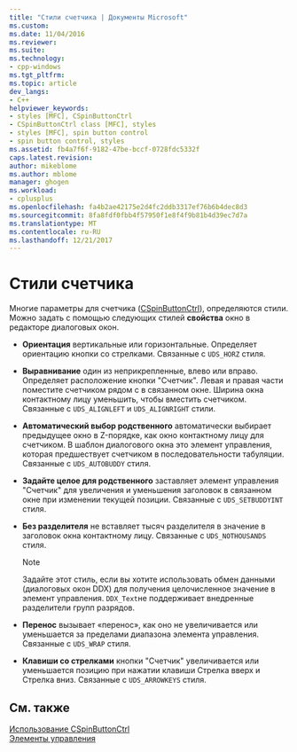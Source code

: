 ```yaml
---
title: "Стили счетчика | Документы Microsoft"
ms.custom: 
ms.date: 11/04/2016
ms.reviewer: 
ms.suite: 
ms.technology:
- cpp-windows
ms.tgt_pltfrm: 
ms.topic: article
dev_langs:
- C++
helpviewer_keywords:
- styles [MFC], CSpinButtonCtrl
- CSpinButtonCtrl class [MFC], styles
- styles [MFC], spin button control
- spin button control, styles
ms.assetid: fb4a7f6f-9182-47be-bccf-0728fdc5332f
caps.latest.revision: 
author: mikeblome
ms.author: mblome
manager: ghogen
ms.workload:
- cplusplus
ms.openlocfilehash: fa4b2ae42175e2d4fc2ddb3317ef76b6b4dec8d3
ms.sourcegitcommit: 8fa8fdf0fbb4f57950f1e8f4f9b81b4d39ec7d7a
ms.translationtype: MT
ms.contentlocale: ru-RU
ms.lasthandoff: 12/21/2017
---
```

# <a name="spin-button-styles"></a>Стили счетчика
Многие параметры для счетчика ([CSpinButtonCtrl](../mfc/reference/cspinbuttonctrl-class.md)), определяются стили. Можно задать с помощью следующих стилей **свойства** окно в редакторе диалоговых окон.  
  
-   **Ориентация** вертикальные или горизонтальные. Определяет ориентацию кнопки со стрелками. Связанные с `UDS_HORZ` стиля.  
  
-   **Выравнивание** один из неприкрепленные, влево или вправо. Определяет расположение кнопки "Счетчик". Левая и правая части поместите счетчиком рядом с в связанном окне. Ширина окна контактному лицу уменьшить, чтобы вместить счетчиком. Связанные с `UDS_ALIGNLEFT` и `UDS_ALIGNRIGHT` стили.  
  
-   **Автоматический выбор родственного** автоматически выбирает предыдущее окно в Z-порядке, как окно контактному лицу для счетчиком. В шаблон диалогового окна это элемент управления, которая предшествует счетчиком в последовательности табуляции. Связанные с `UDS_AUTOBUDDY` стиля.  
  
-   **Задайте целое для родственного** заставляет элемент управления "Счетчик" для увеличения и уменьшения заголовок в связанном окне при изменении текущей позиции. Связанные с `UDS_SETBUDDYINT` стиля.  
  
-   **Без разделителя** не вставляет тысяч разделителя в значение в заголовок окна контактному лицу. Связанные с `UDS_NOTHOUSANDS` стиля.  
  
    > [!NOTE]
    >  Задайте этот стиль, если вы хотите использовать обмен данными (диалоговых окон DDX) для получения целочисленное значение в элемент управления. `DDX_Text`не поддерживает внедренные разделители групп разрядов.  
  
-   **Перенос** вызывает «перенос», как оно не увеличивается или уменьшается за пределами диапазона элемента управления. Связанные с `UDS_WRAP` стиля.  
  
-   **Клавиши со стрелками** кнопки "Счетчик" увеличивается или уменьшается позицию при нажатии клавиши Стрелка вверх и Стрелка вниз. Связанные с `UDS_ARROWKEYS` стиля.  
  
## <a name="see-also"></a>См. также  
 [Использование CSpinButtonCtrl](../mfc/using-cspinbuttonctrl.md)   
 [Элементы управления](../mfc/controls-mfc.md)

